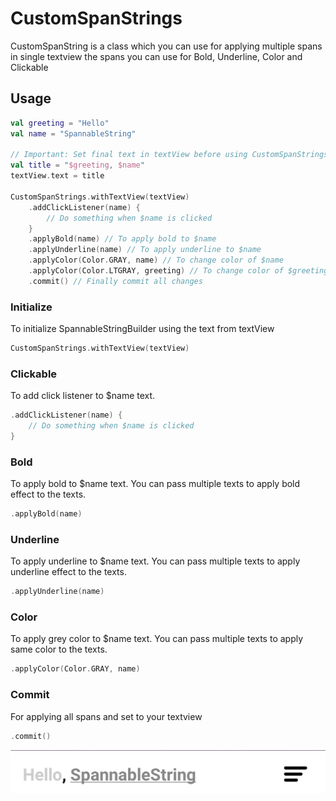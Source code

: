 # CustomSpanStrings

CustomSpanString is a class which you can use for applying multiple spans in single textview the spans you can use for Bold, Underline, Color and Clickable


## Usage
```kotlin
val greeting = "Hello"
val name = "SpannableString"

// Important: Set final text in textView before using CustomSpanStrings
val title = "$greeting, $name"
textView.text = title

CustomSpanStrings.withTextView(textView)
    .addClickListener(name) {
        // Do something when $name is clicked
    }
    .applyBold(name) // To apply bold to $name
    .applyUnderline(name) // To apply underline to $name
    .applyColor(Color.GRAY, name) // To change color of $name
    .applyColor(Color.LTGRAY, greeting) // To change color of $greeting
    .commit() // Finally commit all changes
```

### Initialize
To initialize SpannableStringBuilder using the text from textView
```kotlin
CustomSpanStrings.withTextView(textView)
```

### Clickable
To add click listener to $name text.
```kotlin
.addClickListener(name) {
    // Do something when $name is clicked
}
```

### Bold
To apply bold to $name text. You can pass multiple texts to apply bold effect to the texts. 
```kotlin
.applyBold(name)
```

### Underline
To apply underline to $name text. You can pass multiple texts to apply underline effect to the texts.
```kotlin
.applyUnderline(name)
```

### Color
To apply grey color to $name text. You can pass multiple texts to apply same color to the texts.
```kotlin
.applyColor(Color.GRAY, name)
```

### Commit
For applying all spans and set to your textview
```kotlin
.commit()
```

![](asset/preview.jpeg)
